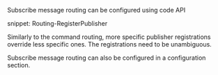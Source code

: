 Subscribe message routing can be configured using code API

snippet: Routing-RegisterPublisher

Similarly to the command routing, more specific publisher registrations override less specific ones. The registrations need to be unambiguous.

Subscribe message routing can also be configured in a configuration section.
